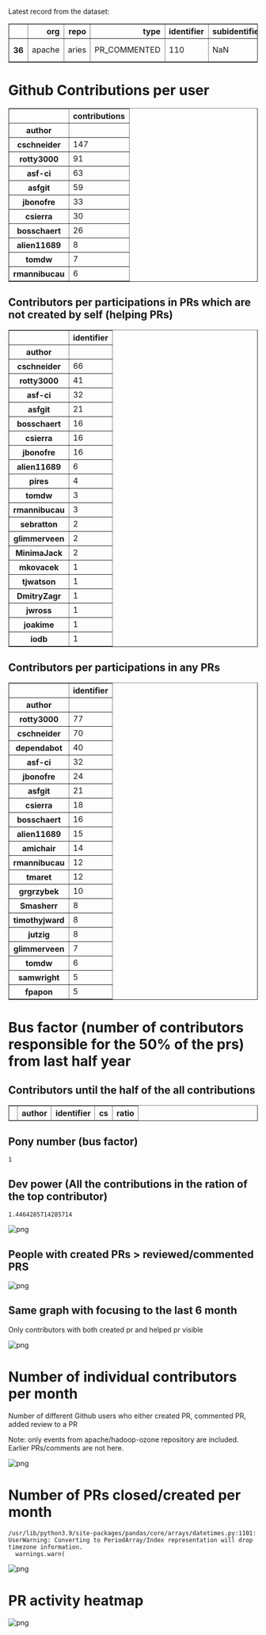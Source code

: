 Latest record from the dataset:




<div>
<table border="1" class="dataframe">
  <thead>
    <tr style="text-align: right;">
      <th></th>
      <th>org</th>
      <th>repo</th>
      <th>type</th>
      <th>identifier</th>
      <th>subidentifier</th>
      <th>date</th>
      <th>author</th>
      <th>owner</th>
      <th>project</th>
    </tr>
  </thead>
  <tbody>
    <tr>
      <th>36</th>
      <td>apache</td>
      <td>aries</td>
      <td>PR_COMMENTED</td>
      <td>110</td>
      <td>NaN</td>
      <td>2021-02-13 16:24:46+00:00</td>
      <td>jbonofre</td>
      <td>amergey</td>
      <td>aries</td>
    </tr>
  </tbody>
</table>
</div>



# Github Contributions per user





<div>
<table border="1" class="dataframe">
  <thead>
    <tr style="text-align: right;">
      <th></th>
      <th>contributions</th>
    </tr>
    <tr>
      <th>author</th>
      <th></th>
    </tr>
  </thead>
  <tbody>
    <tr>
      <th>cschneider</th>
      <td>147</td>
    </tr>
    <tr>
      <th>rotty3000</th>
      <td>91</td>
    </tr>
    <tr>
      <th>asf-ci</th>
      <td>63</td>
    </tr>
    <tr>
      <th>asfgit</th>
      <td>59</td>
    </tr>
    <tr>
      <th>jbonofre</th>
      <td>33</td>
    </tr>
    <tr>
      <th>csierra</th>
      <td>30</td>
    </tr>
    <tr>
      <th>bosschaert</th>
      <td>26</td>
    </tr>
    <tr>
      <th>alien11689</th>
      <td>8</td>
    </tr>
    <tr>
      <th>tomdw</th>
      <td>7</td>
    </tr>
    <tr>
      <th>rmannibucau</th>
      <td>6</td>
    </tr>
  </tbody>
</table>
</div>



## Contributors per participations in PRs which are not created by self (helping PRs)




<div>
<table border="1" class="dataframe">
  <thead>
    <tr style="text-align: right;">
      <th></th>
      <th>identifier</th>
    </tr>
    <tr>
      <th>author</th>
      <th></th>
    </tr>
  </thead>
  <tbody>
    <tr>
      <th>cschneider</th>
      <td>66</td>
    </tr>
    <tr>
      <th>rotty3000</th>
      <td>41</td>
    </tr>
    <tr>
      <th>asf-ci</th>
      <td>32</td>
    </tr>
    <tr>
      <th>asfgit</th>
      <td>21</td>
    </tr>
    <tr>
      <th>bosschaert</th>
      <td>16</td>
    </tr>
    <tr>
      <th>csierra</th>
      <td>16</td>
    </tr>
    <tr>
      <th>jbonofre</th>
      <td>16</td>
    </tr>
    <tr>
      <th>alien11689</th>
      <td>6</td>
    </tr>
    <tr>
      <th>pires</th>
      <td>4</td>
    </tr>
    <tr>
      <th>tomdw</th>
      <td>3</td>
    </tr>
    <tr>
      <th>rmannibucau</th>
      <td>3</td>
    </tr>
    <tr>
      <th>sebratton</th>
      <td>2</td>
    </tr>
    <tr>
      <th>glimmerveen</th>
      <td>2</td>
    </tr>
    <tr>
      <th>MinimaJack</th>
      <td>2</td>
    </tr>
    <tr>
      <th>mkovacek</th>
      <td>1</td>
    </tr>
    <tr>
      <th>tjwatson</th>
      <td>1</td>
    </tr>
    <tr>
      <th>DmitryZagr</th>
      <td>1</td>
    </tr>
    <tr>
      <th>jwross</th>
      <td>1</td>
    </tr>
    <tr>
      <th>joakime</th>
      <td>1</td>
    </tr>
    <tr>
      <th>iodb</th>
      <td>1</td>
    </tr>
  </tbody>
</table>
</div>



## Contributors per participations in any PRs




<div>
<table border="1" class="dataframe">
  <thead>
    <tr style="text-align: right;">
      <th></th>
      <th>identifier</th>
    </tr>
    <tr>
      <th>author</th>
      <th></th>
    </tr>
  </thead>
  <tbody>
    <tr>
      <th>rotty3000</th>
      <td>77</td>
    </tr>
    <tr>
      <th>cschneider</th>
      <td>70</td>
    </tr>
    <tr>
      <th>dependabot</th>
      <td>40</td>
    </tr>
    <tr>
      <th>asf-ci</th>
      <td>32</td>
    </tr>
    <tr>
      <th>jbonofre</th>
      <td>24</td>
    </tr>
    <tr>
      <th>asfgit</th>
      <td>21</td>
    </tr>
    <tr>
      <th>csierra</th>
      <td>18</td>
    </tr>
    <tr>
      <th>bosschaert</th>
      <td>16</td>
    </tr>
    <tr>
      <th>alien11689</th>
      <td>15</td>
    </tr>
    <tr>
      <th>amichair</th>
      <td>14</td>
    </tr>
    <tr>
      <th>rmannibucau</th>
      <td>12</td>
    </tr>
    <tr>
      <th>tmaret</th>
      <td>12</td>
    </tr>
    <tr>
      <th>grgrzybek</th>
      <td>10</td>
    </tr>
    <tr>
      <th>Smasherr</th>
      <td>8</td>
    </tr>
    <tr>
      <th>timothyjward</th>
      <td>8</td>
    </tr>
    <tr>
      <th>jutzig</th>
      <td>8</td>
    </tr>
    <tr>
      <th>glimmerveen</th>
      <td>7</td>
    </tr>
    <tr>
      <th>tomdw</th>
      <td>6</td>
    </tr>
    <tr>
      <th>samwright</th>
      <td>5</td>
    </tr>
    <tr>
      <th>fpapon</th>
      <td>5</td>
    </tr>
  </tbody>
</table>
</div>



# Bus factor (number of contributors responsible for the 50% of the prs) from last half year

## Contributors until the half of the all contributions




<div>
<table border="1" class="dataframe">
  <thead>
    <tr style="text-align: right;">
      <th></th>
      <th>author</th>
      <th>identifier</th>
      <th>cs</th>
      <th>ratio</th>
    </tr>
  </thead>
  <tbody>
  </tbody>
</table>
</div>



## Pony number (bus factor)




    1



## Dev power (All the contributions in the ration of the top contributor)




    1.4464285714285714




    
![png](github-contributions_files/github-contributions_18_0.png)
    


## People with created PRs > reviewed/commented PRS


    
![png](github-contributions_files/github-contributions_21_0.png)
    


## Same graph with focusing to the last 6 month

Only contributors with both created pr and helped pr visible


    
![png](github-contributions_files/github-contributions_25_0.png)
    


# Number of individual contributors per month

Number of different Github users who either created PR, commented PR, added review to a PR

Note: only events from apache/hadoop-ozone repository are included. Earlier PRs/comments are not here.


    
![png](github-contributions_files/github-contributions_28_0.png)
    


# Number of PRs closed/created per month

    /usr/lib/python3.9/site-packages/pandas/core/arrays/datetimes.py:1101: UserWarning: Converting to PeriodArray/Index representation will drop timezone information.
      warnings.warn(



    
![png](github-contributions_files/github-contributions_31_0.png)
    


# PR activity heatmap


    
![png](github-contributions_files/github-contributions_34_0.png)
    

